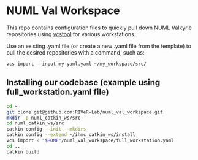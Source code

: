 # NUML Val Workspace
This repo contains configuration files to quickly pull down NUML Valkyrie repositories using [vcstool](https://github.com/dirk-thomas/vcstool) for various workstations.

Use an existing .yaml file (or create a new .yaml file from the template) to pull the desired repositories with a command, such as:

`vcs import --input my-yaml.yaml ~/my_workspace/src/`

## Installing our codebase (example using full_workstation.yaml file)

```bash
cd ~
git clone git@github.com:RIVeR-Lab/numl_val_workspace.git
mkdir -p numl_catkin_ws/src
cd numl_catkin_ws/src
catkin config --init --mkdirs
catkin config --extend ~/ihmc_catkin_ws/install
vcs import < "$HOME"/numl_val_workspace/full_workstation.yaml
cd ..
catkin build
```
